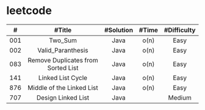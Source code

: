 # leetcode 




| # | #Title | #Solution | #Time  | #Difficulty
| :---: | :---: | :---: |:---: |:---:  |
001 | Two_Sum | Java | o(n) | Easy 
002 | Valid_Paranthesis| Java | o(n) | Easy 
083|Remove Duplicates from Sorted List|Java|o(n)|Easy
141|Linked List Cycle|Java|o(n)|Easy
876|Middle of the Linked List|Java|o(n)|Easy
707|Design Linked List|Java | |Medium



